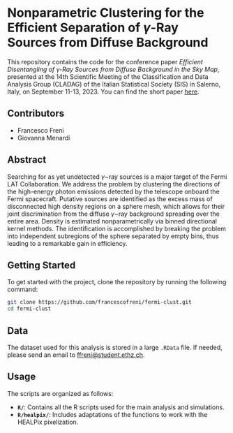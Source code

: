 # Nonparametric Clustering for the Efficient Separation of $\gamma$-Ray Sources from Diffuse Background

This repository contains the code for the conference paper *Efficient Disentangling of &#947;-Ray Sources from Diffuse Background in the Sky Map*, presented at the 14th Scientific Meeting of the Classification and Data Analysis Group (CLADAG) of the Italian Statistical Society (SIS) in Salerno, Italy, on September 11-13, 2023. You can find the short paper [here](https://it.pearson.com/content/dam/region-core/italy/pearson-italy/pdf/Docenti/Universit%C3%A0/CLADAG-2023.pdf).

## Contributors
- Francesco Freni
- Giovanna Menardi

## Abstract
Searching for as yet undetected $\gamma-$ray sources is a major target of the Fermi LAT Collaboration. We address the problem by clustering the directions of the high-energy photon emissions detected by the telescope onboard the Fermi spacecraft. Putative sources are identified as the excess mass of disconnected high density regions on a sphere mesh, which allows for their joint discrimination from the diffuse $\gamma-$ray background spreading over the entire area.
Density is estimated nonparametrically via binned directional kernel methods. The identification is accomplished by breaking the problem into independent subregions of the sphere separated by empty bins, thus leading to a remarkable gain in efficiency.

## Getting Started
To get started with the project, clone the repository by running the following command:
```bash
git clone https://github.com/francescofreni/fermi-clust.git
cd fermi-clust
```

## Data
The dataset used for this analysis is stored in a large `.RData` file. If needed, please send an email to ffreni@student.ethz.ch.

## Usage
The scripts are organized as follows:

- **`R/`**: Contains all the R scripts used for the main analysis and simulations.
- **`R/healpix/`**: Includes adaptations of the functions to work with the HEALPix pixelization.



